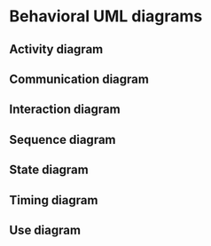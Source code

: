 # Behavioral UML diagrams
## Activity diagram
## Communication diagram
## Interaction diagram
## Sequence diagram
## State diagram
## Timing diagram
## Use diagram
